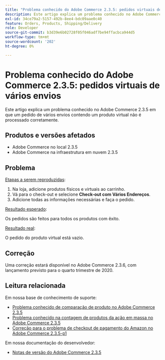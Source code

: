 ```yaml
---
title: "Problema conhecido do Adobe Commerce 2.3.5: pedidos virtuais de várias entregas"
description: Este artigo explica um problema conhecido no Adobe Commerce 2.3.5 em que um pedido de vários envios contendo um produto virtual não é processado corretamente.
exl-id: 34ce79a2-5157-492b-8ee4-bdc09aae0c40
feature: Orders, Products, Shipping/Delivery
role: Developer
source-git-commit: b3d39e6b02728f05f046adf7be94ffacbca944d5
workflow-type: tm+mt
source-wordcount: '202'
ht-degree: 0%

---
```


# Problema conhecido do Adobe Commerce 2.3.5: pedidos virtuais de vários envios

Este artigo explica um problema conhecido no Adobe Commerce 2.3.5 em que um pedido de vários envios contendo um produto virtual não é processado corretamente.

## Produtos e versões afetados

* Adobe Commerce no local 2.3.5
* Adobe Commerce na infraestrutura em nuvem 2.3.5

## Problema

<u>Etapas a serem reproduzidas</u>:

1. Na loja, adicione produtos físicos e virtuais ao carrinho.
1. Vá para o check-out e selecione **Check-out com Vários Endereços**.
1. Adicione todas as informações necessárias e faça o pedido.

<u>Resultado esperado</u>:

Os pedidos são feitos para todos os produtos com êxito.

<u>Resultado real</u>:

O pedido do produto virtual está vazio.

## Correção

Uma correção estará disponível no Adobe Commerce 2.3.6, com lançamento previsto para o quarto trimestre de 2020.

## Leitura relacionada

Em nossa base de conhecimento de suporte:

* [Problema conhecido de comparação de produto no Adobe Commerce 2.3.5](/help/troubleshooting/storefront/product-comparison-known-issue-in-magento-2-3-5.md)
* [Problema conhecido na contagem de produtos da ação em massa no Adobe Commerce 2.3.5](/help/troubleshooting/miscellaneous/bulk-action-product-count-known-issue-in-magento-2-3-5.md)
* [Correção para o problema de checkout de pagamento do Amazon no Adobe Commerce 2.3.5-p1](/help/troubleshooting/payments/patch-for-amazon-pay-checkout-issue-in-magento-2-3-5-p1.md)

Em nossa documentação do desenvolvedor:

* [Notas de versão do Adobe Commerce 2.3.5](https://commerce-docs.github.io/devdocs-archive/2.3/guides/v2.3/release-notes/release-notes-2-3-5-commerce.html#known-issues)
